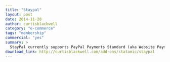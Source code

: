 ```yaml
---
title: "Staypal"
layout: post
date: 2014-11-28
author: curtisblackwell
category: "e-commerce"
tags: "membership"
commercial: "yes"
summary: >
  StayPal currently supports PayPal Payments Standard (aka Website Payments Standard). It enables you to create encrypted   PayPal buttons using native Statamic fields and a Statamic-powered membership site.
download_link: http://curtisblackwell.com/add-ons/statamic/staypal
---
```

